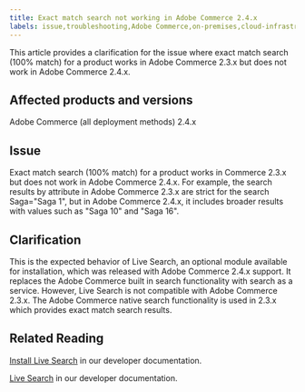 ```yaml
---
title: Exact match search not working in Adobe Commerce 2.4.x
labels: issue,troubleshooting,Adobe Commerce,on-premises,cloud-infrastructure,clarification,exact match,product search,Live Search,native search,100% match,attribute,2.4.0,2.4.0-p1,2.4.1,2.4.1-p1,2.4.2,2.4.2-p1,2.4.2-p2,2.4.3,2.4.3-p1,2.4.3-p2,2.4.3-p3,2.4.4,2.4.4-p1,2.4.5
---
```


This article provides a clarification for the issue where exact match search (100% match) for a product works in Adobe Commerce 2.3.x but does not work in Adobe Commerce 2.4.x.

## Affected products and versions

Adobe Commerce (all deployment methods) 2.4.x

## Issue

Exact match search (100% match) for a product works in Commerce 2.3.x but does not work in Adobe Commerce 2.4.x. For example, the search results by attribute in Adobe Commerce 2.3.x are strict for the search Saga="Saga 1", but in Adobe Commerce 2.4.x, it includes broader results with values such as "Saga 10" and "Saga 16".

## Clarification

This is the expected behavior of Live Search, an optional module available for installation, which was released with Adobe Commerce 2.4.x support. It replaces the Adobe Commerce built in search functionality with search as a service. However, Live Search is not compatible with  Adobe Commerce 2.3.x. The Adobe Commerce native search functionality is used in 2.3.x which provides exact match search results.

## Related Reading

[Install Live Search](https://devdocs.magento.com/live-search/install.html) in our developer documentation.

[Live Search](https://devdocs.magento.com/live-search/overview.html?itm_source=devdocs&itm_medium=search_page&itm_campaign=federated_search&itm_term=Live%20Search) in our developer documentation.

